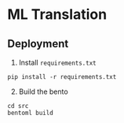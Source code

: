 # ML Translation

## Deployment

1. Install `requirements.txt`

```
pip install -r requirements.txt
```

2. Build the bento

```
cd src
bentoml build
```
